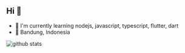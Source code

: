 ## Hi 👋

- 🌱 I'm currently learning nodejs, javascript, typescript, flutter, dart
- 📍 Bandung, Indonesia

![github stats](https://github-readme-stats.vercel.app/api?username=dionarya23&show_icons=true)
